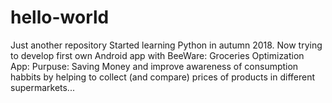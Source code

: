 # hello-world
Just another repository
Started learning Python in autumn 2018.
Now trying to develop first own Android app with BeeWare:
  Groceries Optimization App:
    Purpuse: Saving Money and improve awareness of consumption habbits by helping to collect (and compare) prices of products in different supermarkets...

